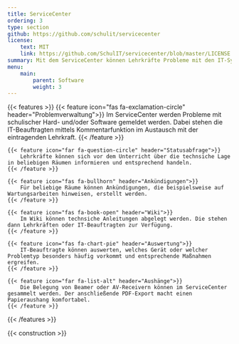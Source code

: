 ```yaml
---
title: ServiceCenter
ordering: 3
type: section
github: https://github.com/schulit/servicecenter
license:
    text: MIT
    link: https://github.com/SchulIT/servicecenter/blob/master/LICENSE
summary: Mit dem ServiceCenter können Lehrkräfte Probleme mit den IT-Systemen mitteilen. Somit haben sowohl die IT-Abteilung als auch Lehrkräfte die Möglichkeit, sich einen Überblick über den aktuellen Status der IT zu verschaffen.
menu:
    main:
        parent: Software
        weight: 3
---
```


{{< features >}}
    {{< feature icon="fas fa-exclamation-circle" header="Problemverwaltung">}}
        Im ServiceCenter werden Probleme mit schulischer Hard- und/oder Software gemeldet werden. Dabei stehen die IT-Beauftragten mittels Kommentarfunktion im Austausch mit der eintragenden Lehrkraft.
    {{< /feature >}}

    {{< feature icon="far fa-question-circle" header="Statusabfrage">}}
        Lehrkräfte können sich vor dem Unterricht über die technsiche Lage in beliebigen Räumen informieren und entsprechend handeln.
    {{< /feature >}}

    {{< feature icon="fas fa-bullhorn" header="Ankündigungen">}}
        Für beliebige Räume können Ankündigungen, die beispielsweise auf Wartungsarbeiten hinweisen, erstellt werden.
    {{< /feature >}}

    {{< feature icon="fas fa-book-open" header="Wiki">}}
        Im Wiki können technsiche Anleitungen abgelegt werden. Die stehen dann Lehrkräften oder IT-Beauftragten zur Verfügung.
    {{< /feature >}}

    {{< feature icon="fas fa-chart-pie" header="Auswertung">}}
        IT-Beauftragte können auswerten, welches Gerät oder welcher Problemtyp besonders häufig vorkommt und entsprechende Maßnahmen ergreifen.
    {{< /feature >}}

    {{< feature icon="far fa-list-alt" header="Aushänge">}}
        Die Belegung von Beamer oder AV-Receivern können im ServiceCenter gesammelt werden. Der anschließende PDF-Export macht einen Papieraushang komfortabel.
    {{< /feature >}}
{{< /features >}}

{{< construction >}}